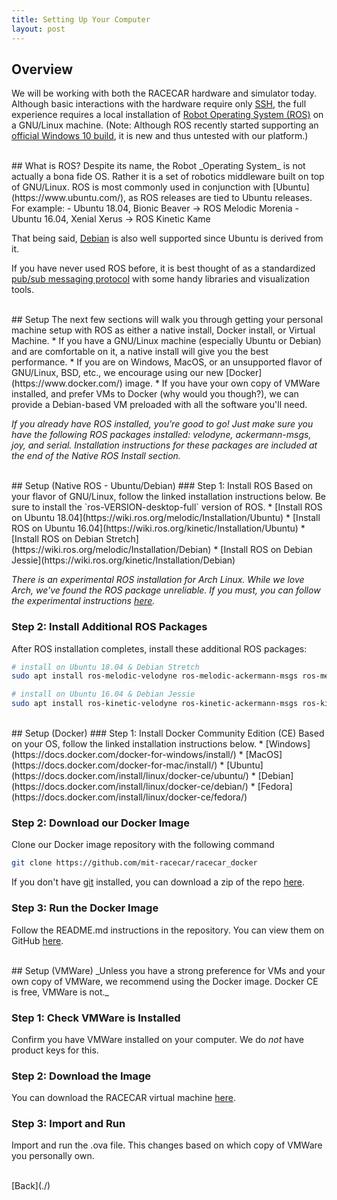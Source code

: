 ```yaml
---
title: Setting Up Your Computer
layout: post
---
```


<!-- ======================================================================= -->

## Overview
We will be working with both the RACECAR hardware and simulator today. Although
basic interactions with the hardware require only
[SSH](https://en.wikipedia.org/wiki/Secure_Shell), the full experience
requires a local installation of
[Robot Operating System (ROS)](http://www.ros.org/) on a GNU/Linux machine.
(Note: Although ROS recently started supporting an
[official Windows 10 build](https://wiki.ros.org/Installation/Windows),
it is new and thus untested with our platform.)

<!-- ======================================================================= -->

<br/>
## What is ROS?
Despite its name, the Robot _Operating System_ is not actually a bona fide OS.
Rather it is a set of robotics middleware built on top of GNU/Linux. ROS is most
commonly used in conjunction with
[Ubuntu](https://www.ubuntu.com/), as ROS releases are tied to Ubuntu releases.
For example:
- Ubuntu 18.04, Bionic Beaver → ROS Melodic Morenia
- Ubuntu 16.04, Xenial Xerus → ROS Kinetic Kame

That being said, [Debian](https://www.debian.org/) is also well supported since
Ubuntu is derived from it.

If you have never used ROS before, it is best thought of as a standardized
[pub/sub messaging protocol](https://en.wikipedia.org/wiki/Publish%E2%80%93subscribe_pattern)
with some handy libraries and visualization tools.

<!-- ======================================================================= -->

<br/>
## Setup
The next few sections will walk you through getting your personal machine setup
with ROS as either a native install, Docker install, or Virtual Machine.
* If you have a GNU/Linux machine (especially Ubuntu or Debian) and are
comfortable on it, a native install will give you the best performance.
* If you are on Windows, MacOS, or an unsupported flavor of GNU/Linux, BSD,
etc., we encourage using our new [Docker](https://www.docker.com/) image.
* If you have your own copy of VMWare installed, and prefer VMs to Docker
(why would you though?), we can provide a Debian-based VM preloaded with all
the software you'll need.

_If you already have ROS installed, you're good to go! Just make sure you have
the following ROS packages installed: velodyne, ackermann-msgs, joy, and serial.
Installation instructions for these packages are included at the end of the
Native ROS Install section._

<!-- ======================================================================= -->

<br/>
## Setup (Native ROS - Ubuntu/Debian)
### Step 1: Install ROS
Based on your flavor of GNU/Linux, follow the linked installation instructions
below. Be sure to install the `ros-VERSION-desktop-full` version of ROS.
* [Install ROS on Ubuntu 18.04](https://wiki.ros.org/melodic/Installation/Ubuntu)
* [Install ROS on Ubuntu 16.04](https://wiki.ros.org/kinetic/Installation/Ubuntu)
* [Install ROS on Debian Stretch](https://wiki.ros.org/melodic/Installation/Debian)
* [Install ROS on Debian Jessie](https://wiki.ros.org/kinetic/Installation/Debian)

_There is an experimental ROS installation for Arch Linux. While we love Arch,
we've found the ROS package unreliable. If you must, you can
follow the experimental instructions [here](https://wiki.ros.org/melodic/Installation/ArchLinux)._


### Step 2: Install Additional ROS Packages
After ROS installation completes, install these additional ROS packages:
```sh
# install on Ubuntu 18.04 & Debian Stretch
sudo apt install ros-melodic-velodyne ros-melodic-ackermann-msgs ros-melodic-joy ros-melodic-serial

# install on Ubuntu 16.04 & Debian Jessie
sudo apt install ros-kinetic-velodyne ros-kinetic-ackermann-msgs ros-kinetic-joy ros-kinetic-serial
```

<!-- ======================================================================= -->

<br/>
## Setup (Docker)
### Step 1: Install Docker Community Edition (CE)
Based on your OS, follow the linked installation instructions below.
* [Windows](https://docs.docker.com/docker-for-windows/install/)
* [MacOS](https://docs.docker.com/docker-for-mac/install/)
* [Ubuntu](https://docs.docker.com/install/linux/docker-ce/ubuntu/)
* [Debian](https://docs.docker.com/install/linux/docker-ce/debian/)
* [Fedora](https://docs.docker.com/install/linux/docker-ce/fedora/)

### Step 2: Download our Docker Image
Clone our Docker image repository with the following command
```sh
git clone https://github.com/mit-racecar/racecar_docker
```

If you don't have [git](https://git-scm.com/) installed, you can download a zip
of the repo [here](https://github.com/mit-racecar/racecar_docker/archive/master.zip).

### Step 3: Run the Docker Image
Follow the README.md instructions in the repository. You can view them on
GitHub [here](https://github.com/mit-racecar/racecar_docker/blob/master/README.md).

<!-- ======================================================================= -->

<br/>
## Setup (VMWare)
_Unless you have a strong preference for VMs and your own copy of VMWare, we
recommend using the Docker image. Docker CE is free, VMWare is not._

### Step 1: Check VMWare is Installed
Confirm you have VMWare installed on your computer. We do _not_ have product
keys for this.

### Step 2: Download the Image
You can download the RACECAR virtual machine [here](https://www.dropbox.com/s/vf0fv9kc1es3b6e/racecar_2018_02_01.ova).

### Step 3: Import and Run
Import and run the .ova file. This changes based on which copy of VMWare you
personally own.

<!-- ======================================================================= -->

<br/>
[Back](./)
